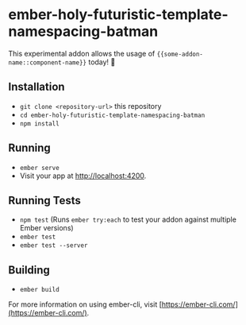 # ember-holy-futuristic-template-namespacing-batman

This experimental addon allows the usage of `{{some-addon-name::component-name}}` today! 🎉


## Installation

* `git clone <repository-url>` this repository
* `cd ember-holy-futuristic-template-namespacing-batman`
* `npm install`

## Running

* `ember serve`
* Visit your app at [http://localhost:4200](http://localhost:4200).

## Running Tests

* `npm test` (Runs `ember try:each` to test your addon against multiple Ember versions)
* `ember test`
* `ember test --server`

## Building

* `ember build`

For more information on using ember-cli, visit [https://ember-cli.com/](https://ember-cli.com/).
